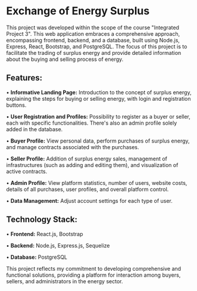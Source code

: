 # Exchange of Energy Surplus

This project was developed within the scope of the course "Integrated Project 3". This web application embraces a comprehensive approach, encompassing frontend, backend, and a database, built using Node.js, Express, React, Bootstrap, and PostgreSQL. The focus of this project is to facilitate the trading of surplus energy and provide detailed information about the buying and selling process of energy.

## Features:

• **Informative Landing Page:** Introduction to the concept of surplus energy, explaining the steps for buying or selling energy, with login and registration buttons.

• **User Registration and Profiles:** Possibility to register as a buyer or seller, each with specific functionalities. There's also an admin profile solely added in the database.

• **Buyer Profile:** View personal data, perform purchases of surplus energy, and manage contracts associated with the purchases.

• **Seller Profile:** Addition of surplus energy sales, management of infrastructures (such as adding and editing them), and visualization of active contracts.

• **Admin Profile:** View platform statistics, number of users, website costs, details of all purchases, user profiles, and overall platform control.

• **Data Management:** Adjust account settings for each type of user.

## Technology Stack:

• **Frontend:** React.js, Bootstrap

• **Backend:** Node.js, Express.js, Sequelize

• **Database:** PostgreSQL

This project reflects my commitment to developing comprehensive and functional solutions, providing a platform for interaction among buyers, sellers, and administrators in the energy sector.
